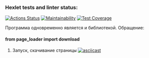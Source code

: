 ### Hexlet tests and linter status:
[![Actions Status](https://github.com/bapplesova/python-project-lvl3/workflows/hexlet-check/badge.svg)](https://github.com/bapplesova/python-project-lvl3/actions)
[![Maintainability](https://api.codeclimate.com/v1/badges/901de98bfb7318b804ff/maintainability)](https://codeclimate.com/github/bapplesova/python-project-lvl3/maintainability)
[![Test Coverage](https://api.codeclimate.com/v1/badges/901de98bfb7318b804ff/test_coverage)](https://codeclimate.com/github/bapplesova/python-project-lvl3/test_coverage)

Программа одновременно является и библиотекой. Обращение:
#### from page_loader import download

1. Запуск, скачивание страницы 
[![asciicast](https://asciinema.org/a/Bl3TNXM2mDSPi9TVr0U6bLBix.svg)](https://asciinema.org/a/Bl3TNXM2mDSPi9TVr0U6bLBix)
